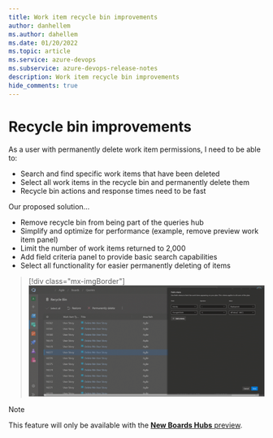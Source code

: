```yaml
---
title: Work item recycle bin improvements
author: danhellem
ms.author: dahellem
ms.date: 01/20/2022
ms.topic: article
ms.service: azure-devops
ms.subservice: azure-devops-release-notes
description: Work item recycle bin improvements
hide_comments: true
---
```


# Recycle bin improvements

As a user with permanently delete work item permissions, I need to be able to:

- Search and find specific work items that have been deleted
- Select all work items in the recycle bin and permanently delete them
- Recycle bin actions and response times need to be fast

Our proposed solution...

- Remove recycle bin from being part of the queries hub
- Simplify and optimize for performance (example, remove preview work item panel)
- Limit the number of work items returned to 2,000
- Add field criteria panel to provide basic search capabilities
- Select all functionality for easier permanently deleting of items

> [!div class="mx-imgBorder"]
> ![screen shot of example of swimlane colors.](media/boards-recycle-bin.gif#lightbox)

> [!NOTE]
> This feature will only be available with the [**New Boards Hubs** preview](https://devblogs.microsoft.com/devops/new-boards-hub-public-preview/).